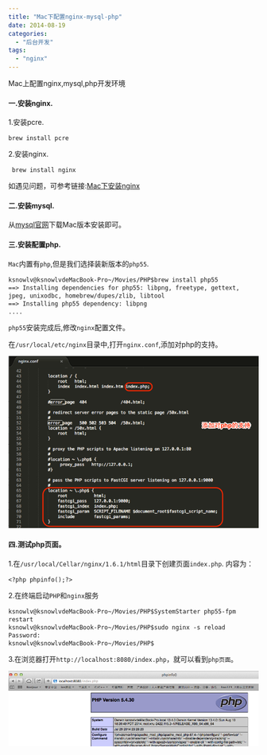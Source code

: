 ```yaml
---
title: "Mac下配置nginx-mysql-php"
date: 2014-08-19
categories:
  - "后台开发"
tags:
  - "nginx"
---
```

<!--more-->

Mac上配置nginx,mysql,php开发环境

<!--more-->

#### 一.安装nginx.
 1.安装pcre.
 
    brew install pcre
 
 2.安装nginx.   
 
     brew install nginx
     
 如遇见问题，可参考链接:[Mac下安装nginx](http://ksnowlv.gitcafe.com/blog/2014/08/18/mac-xia-an-zhuang-nginx/)
 
#### 二.安装mysql.
从[mysql官网](http://dev.mysql.com/downloads/mysql/)下载Mac版本安装即可。

#### 三.安装配置php.
`Mac`内置有`php`,但是我们选择装新版本的`php55`.

    ksnowlv@ksnowlvdeMacBook-Pro~/Movies/PHP$brew install php55
    ==> Installing dependencies for php55: libpng, freetype, gettext, jpeg, unixodbc, homebrew/dupes/zlib, libtool
    ==> Installing php55 dependency: libpng
    ....

`php55`安装完成后,修改`nginx`配置文件。

在`/usr/local/etc/nginx`目录中,打开`nginx.conf`,添加对php的支持。

![image](/images/post/2014-08-19-macxia-an-zhuang-nginx-mysql-php/nginx_php_config.png)

#### 四.测试php页面。
1.在`/usr/local/Cellar/nginx/1.6.1/html`目录下创建页面`index.php`.
内容为：

    <?php phpinfo();?>

2.在终端启动`PHP`和`nginx`服务

    ksnowlv@ksnowlvdeMacBook-Pro~/Movies/PHP$SystemStarter php55-fpm restart
    ksnowlv@ksnowlvdeMacBook-Pro~/Movies/PHP$sudo nginx -s reload
    Password:
    ksnowlv@ksnowlvdeMacBook-Pro~/Movies/PHP$

3.在浏览器打开`http://localhost:8080/index.php`，就可以看到`php页面`。

![image](/images/post/2014-08-19-macxia-an-zhuang-nginx-mysql-php/php_main_page.png)
        